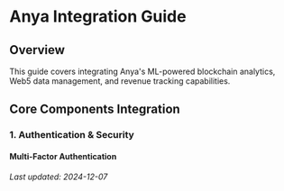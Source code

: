 # Anya Integration Guide

## Overview
This guide covers integrating Anya's ML-powered blockchain analytics, Web5 data management, and revenue tracking capabilities.

## Core Components Integration

### 1. Authentication & Security

#### Multi-Factor Authentication

*Last updated: 2024-12-07*
